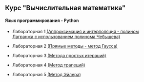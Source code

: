 ## Курс "Вычислительная математика"

#### Язык программирования - Python

- Лабораторная 1 [(Аппроксимация и интерполяция - полином Лагранжа с использованием полинома Чебышева)](https://github.com/mkkkpln/Computational-Maths-4-term/blob/main/%D0%92%D1%8B%D1%87%D0%9C%D0%B0%D1%821.pdf)

- Лабораторная 2 [(Прямые методы - метод Гаусса)](https://github.com/mkkkpln/Computational-Maths-4-term/blob/main/%D0%92%D1%8B%D1%87%D0%9C%D0%B0%D1%822.pdf)

- Лабораторная 3 [(Метода простых итераций)](https://github.com/mkkkpln/Computational-Maths-4-term/blob/main/%D0%92%D1%8B%D1%87%D0%9C%D0%B0%D1%823.pdf)

- Лабораторная 4 [(Метод трапеций)](https://github.com/mkkkpln/Computational-Maths-4-term/blob/main/%D0%92%D1%8B%D1%87%D0%9C%D0%B0%D1%824.pdf)

- Лабораторная 5 [(Метод Эйлера)](https://github.com/mkkkpln/Computational-Maths-4-term/blob/main/%D0%92%D1%8B%D1%87%D0%9C%D0%B0%D1%825.pdf)
